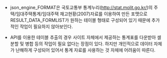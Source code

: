 - json_engine_FORMAT은 국토교통부 통계누리(http://stat.molit.go.kr/)의 주택/임대주택통계/임대주택 재고현황(2007)자료를 이용하여 만든 포맷으로 RESULT_DATA_FORMLIST가 원하는 테이블 형태로 구성되어 있기 때문에 추가적인 작업이 필요하지 않아보인다.

- API를 이용한 테이블 추출의 경우 사이트 자체에서 제공하는 통계표를 다운받아 셀 분할 및 병합 등의 작업이 필요 없다는 장점이 있다. 하지만 개인적으로 데이터 자체가 난해하게 구성되어 있어서 통계 자료를 사용하는 것 자체에 어려움이 따른다.
